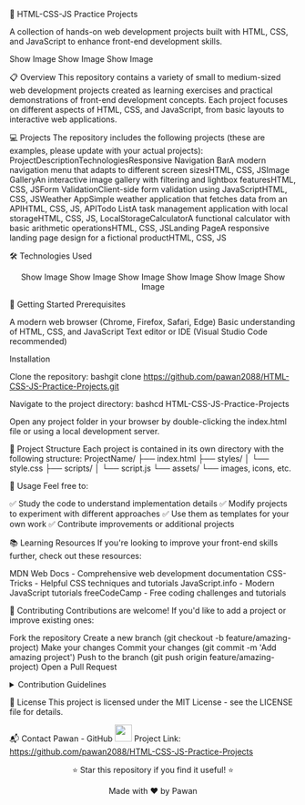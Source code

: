 🚀 HTML-CSS-JS Practice Projects

A collection of hands-on web development projects built with HTML, CSS, and JavaScript to enhance front-end development skills.

Show Image
Show Image
Show Image

📋 Overview
This repository contains a variety of small to medium-sized web development projects created as learning exercises and practical demonstrations of front-end development concepts. Each project focuses on different aspects of HTML, CSS, and JavaScript, from basic layouts to interactive web applications.

💻 Projects
The repository includes the following projects (these are examples, please update with your actual projects):
ProjectDescriptionTechnologiesResponsive Navigation BarA modern navigation menu that adapts to different screen sizesHTML, CSS, JSImage GalleryAn interactive image gallery with filtering and lightbox featuresHTML, CSS, JSForm ValidationClient-side form validation using JavaScriptHTML, CSS, JSWeather AppSimple weather application that fetches data from an APIHTML, CSS, JS, APITodo ListA task management application with local storageHTML, CSS, JS, LocalStorageCalculatorA functional calculator with basic arithmetic operationsHTML, CSS, JSLanding PageA responsive landing page design for a fictional productHTML, CSS, JS

🛠️ Technologies Used
<div align="center">
Show Image
Show Image
Show Image
Show Image
Show Image
Show Image
</div>

🚦 Getting Started
Prerequisites

A modern web browser (Chrome, Firefox, Safari, Edge)
Basic understanding of HTML, CSS, and JavaScript
Text editor or IDE (Visual Studio Code recommended)

Installation

Clone the repository:
bashgit clone https://github.com/pawan2088/HTML-CSS-JS-Practice-Projects.git

Navigate to the project directory:
bashcd HTML-CSS-JS-Practice-Projects

Open any project folder in your browser by double-clicking the index.html file or using a local development server.


📂 Project Structure
Each project is contained in its own directory with the following structure:
ProjectName/
├── index.html
├── styles/
│   └── style.css
├── scripts/
│   └── script.js
└── assets/
    └── images, icons, etc.

📝 Usage
Feel free to:

✅ Study the code to understand implementation details
✅ Modify projects to experiment with different approaches
✅ Use them as templates for your own work
✅ Contribute improvements or additional projects


📚 Learning Resources
If you're looking to improve your front-end skills further, check out these resources:

MDN Web Docs - Comprehensive web development documentation
CSS-Tricks - Helpful CSS techniques and tutorials
JavaScript.info - Modern JavaScript tutorials
freeCodeCamp - Free coding challenges and tutorials


🤝 Contributing
Contributions are welcome! If you'd like to add a project or improve existing ones:

Fork the repository
Create a new branch (git checkout -b feature/amazing-project)
Make your changes
Commit your changes (git commit -m 'Add amazing project')
Push to the branch (git push origin feature/amazing-project)
Open a Pull Request

<details>
<summary>Contribution Guidelines</summary>
Code Style

Use consistent indentation (2 spaces recommended)
Follow semantic HTML practices
Write comments for complex logic
Keep file sizes reasonable

Pull Request Process

Update the README.md with details of changes if applicable
Projects should be contained in their own folders
Follow the existing folder structure

</details>

📜 License
This project is licensed under the MIT License - see the LICENSE file for details.

📬 Contact
Pawan - GitHub
<a href="https://github.com/pawan2088"><img src="https://github.githubassets.com/images/modules/logos_page/GitHub-Mark.png" width="30" height="30"></a>
Project Link: https://github.com/pawan2088/HTML-CSS-JS-Practice-Projects

<div align="center">
  <p>⭐ Star this repository if you find it useful! ⭐</p>
  <p>Made with ❤️ by Pawan</p>
</div>
